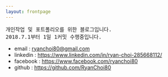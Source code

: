 ```yaml
---
layout: frontpage
---
```


<pre>
개인작업 및 포트폴리오를 위한 블로그입니다.
2018.7.1부터 1일 1커밋 수행중입니다.
</pre>

* email : <ryanchoi80@gmail.com>
* linkedin : <https://www.linkedin.com/in/ryan-choi-285668112/>
* facebook : <https://www.facebook.com/ryanchoi80>
* github : <https://github.com/RyanChoi80>
